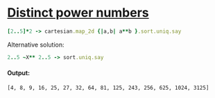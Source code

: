 [1]: https://rosettacode.org/wiki/Distinct_power_numbers

# [Distinct power numbers][1]

```ruby
[2..5]*2 -> cartesian.map_2d {|a,b| a**b }.sort.uniq.say
```


Alternative solution:

```ruby
2..5 ~X** 2..5 -> sort.uniq.say
```

#### Output:
```
[4, 8, 9, 16, 25, 27, 32, 64, 81, 125, 243, 256, 625, 1024, 3125]
```
